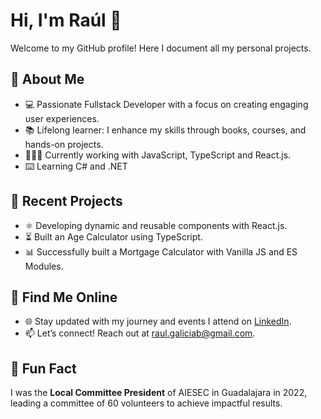 # Hi, I'm Raúl 👋

Welcome to my GitHub profile! Here I document all my personal projects.

## 🚀 About Me
* 💻 Passionate Fullstack Developer with a focus on creating engaging user experiences.
* 📚 Lifelong learner: I enhance my skills through books, courses, and hands-on projects.
* 👨🏻‍💻 Currently working with JavaScript, TypeScript and React.js.
* ⌨️ Learning C# and .NET

## 🌱 Recent Projects
* ⚛️ Developing dynamic and reusable components with React.js.
* ⏳ Built an Age Calculator using TypeScript.
* 📊 Successfully built a Mortgage Calculator with Vanilla JS and ES Modules.

## 📍 Find Me Online
* 🌐 Stay updated with my journey and events I attend on [LinkedIn](https://www.linkedin.com/in/raulgaliciaabud/).
* 📫 Let’s connect! Reach out at raul.galiciab@gmail.com.

## 🌟 Fun Fact
I was the **Local Committee President** of AIESEC in Guadalajara in 2022, leading a committee of 60 volunteers to achieve impactful results.
